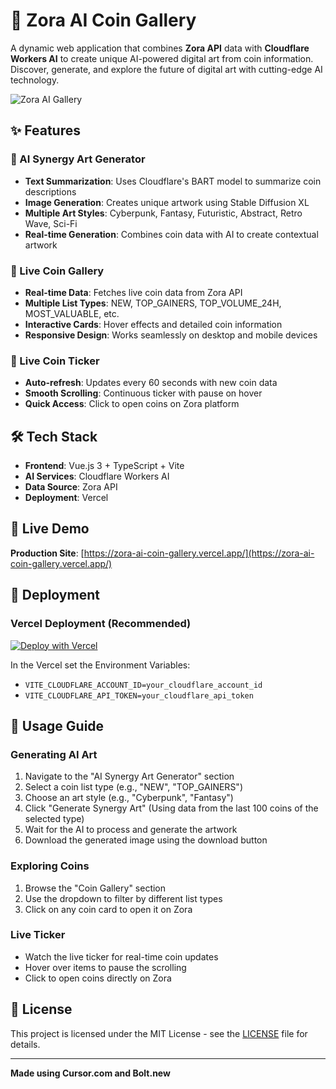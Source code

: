 # 🚀 Zora AI Coin Gallery

A dynamic web application that combines **Zora API** data with **Cloudflare Workers AI** to create unique AI-powered digital art from coin information. Discover, generate, and explore the future of digital art with cutting-edge AI technology.

![Zora AI Gallery](https://images.pexels.com/photos/1103970/pexels-photo-1103970.jpeg?auto=compress&cs=tinysrgb&w=800&h=600&fit=crop)

## ✨ Features

### 🎨 AI Synergy Art Generator
- **Text Summarization**: Uses Cloudflare's BART model to summarize coin descriptions
- **Image Generation**: Creates unique artwork using Stable Diffusion XL
- **Multiple Art Styles**: Cyberpunk, Fantasy, Futuristic, Abstract, Retro Wave, Sci-Fi
- **Real-time Generation**: Combines coin data with AI to create contextual artwork

### 💎 Live Coin Gallery
- **Real-time Data**: Fetches live coin data from Zora API
- **Multiple List Types**: NEW, TOP_GAINERS, TOP_VOLUME_24H, MOST_VALUABLE, etc.
- **Interactive Cards**: Hover effects and detailed coin information
- **Responsive Design**: Works seamlessly on desktop and mobile devices

### 🔴 Live Coin Ticker
- **Auto-refresh**: Updates every 60 seconds with new coin data
- **Smooth Scrolling**: Continuous ticker with pause on hover
- **Quick Access**: Click to open coins on Zora platform


## 🛠️ Tech Stack

- **Frontend**: Vue.js 3 + TypeScript + Vite
- **AI Services**: Cloudflare Workers AI
- **Data Source**: Zora API
- **Deployment**: Vercel


## 🚀 Live Demo

**Production Site**: [https://zora-ai-coin-gallery.vercel.app/](https://zora-ai-coin-gallery.vercel.app/)



## 🚀 Deployment

### Vercel Deployment (Recommended)

[![Deploy with Vercel](https://vercel.com/button)](https://vercel.com/new/import?s=https://github.com/alekcangp/zora-ai-coin-gallery&env=VITE_CLOUDFLARE_ACCOUNT_ID,VITE_CLOUDFLARE_API_TOKEN)

In the Vercel set the Environment Variables:

- `VITE_CLOUDFLARE_ACCOUNT_ID=your_cloudflare_account_id`  
- `VITE_CLOUDFLARE_API_TOKEN=your_cloudflare_api_token`    


## 🎨 Usage Guide

### Generating AI Art
1. Navigate to the "AI Synergy Art Generator" section
2. Select a coin list type (e.g., "NEW", "TOP_GAINERS")
3. Choose an art style (e.g., "Cyberpunk", "Fantasy")
4. Click "Generate Synergy Art" (Using data from the last 100 coins of the selected type)
5. Wait for the AI to process and generate the artwork
6. Download the generated image using the download button

### Exploring Coins
1. Browse the "Coin Gallery" section
2. Use the dropdown to filter by different list types
3. Click on any coin card to open it on Zora

### Live Ticker
- Watch the live ticker for real-time coin updates
- Hover over items to pause the scrolling
- Click to open coins directly on Zora



## 📄 License

This project is licensed under the MIT License - see the [LICENSE](LICENSE) file for details.



---

**Made using Cursor.com and Bolt.new**
